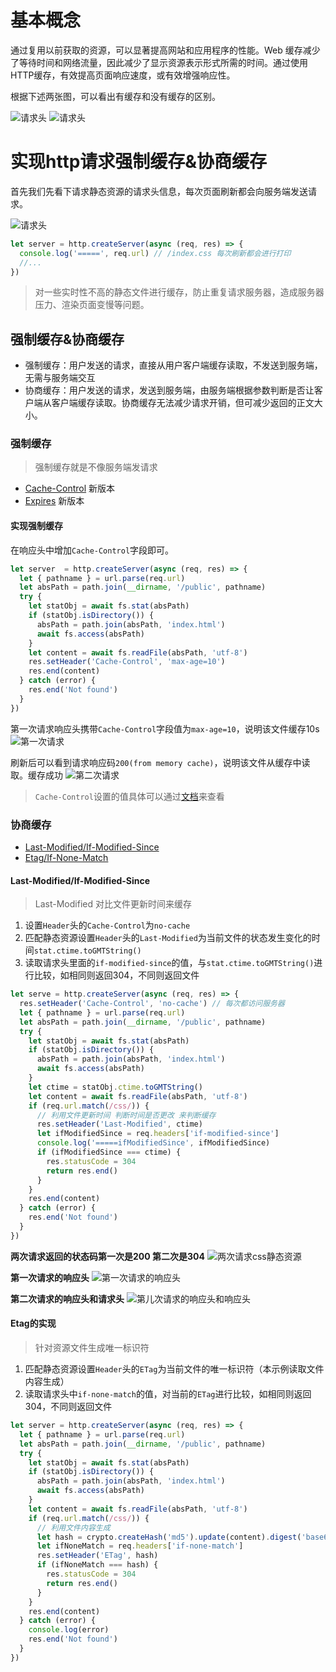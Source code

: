 # 基本概念
通过复用以前获取的资源，可以显著提高网站和应用程序的性能。Web 缓存减少了等待时间和网络流量，因此减少了显示资源表示形式所需的时间。通过使用 HTTP缓存，有效提高页面响应速度，或有效增强响应性。

根据下述两张图，可以看出有缓存和没有缓存的区别。

![请求头](./static/no-cache.png)
![请求头](./static/have-cache.png)
# 实现http请求强制缓存&协商缓存

首先我们先看下请求静态资源的请求头信息，每次页面刷新都会向服务端发送请求。

![请求头](./static/1.server.png)

```js
let server = http.createServer(async (req, res) => {
  console.log('=====', req.url) // /index.css 每次刷新都会进行打印
  //...
})
```
> 对一些实时性不高的静态文件进行缓存，防止重复请求服务器，造成服务器压力、渲染页面变慢等问题。


## 强制缓存&协商缓存

- 强制缓存：用户发送的请求，直接从用户客户端缓存读取，不发送到服务端，无需与服务端交互
- 协商缓存：用户发送的请求，发送到服务端，由服务端根据参数判断是否让客户端从客户端缓存读取。协商缓存无法减少请求开销，但可减少返回的正文大小。

### 强制缓存

> 强制缓存就是不像服务端发请求

- [Cache-Control](https://developer.mozilla.org/zh-CN/docs/Web/HTTP/Headers/Cache-Control) 新版本
- [Expires](https://developer.mozilla.org/zh-CN/docs/Web/HTTP/Headers/Expires) 新版本


#### 实现强制缓存

在响应头中增加`Cache-Control`字段即可。

```js
let server  = http.createServer(async (req, res) => {
  let { pathname } = url.parse(req.url)
  let absPath = path.join(__dirname, '/public', pathname)
  try {
    let statObj = await fs.stat(absPath)
    if (statObj.isDirectory()) {
      absPath = path.join(absPath, 'index.html')
      await fs.access(absPath)
    }
    let content = await fs.readFile(absPath, 'utf-8')
    res.setHeader('Cache-Control', 'max-age=10')
    res.end(content)
  } catch (error) {
    res.end('Not found')
  }
})
```

第一次请求响应头携带`Cache-Control`字段值为`max-age=10`，说明该文件缓存10s
![第一次请求](./static/2.cache-max-age10.png)

刷新后可以看到请求响应码`200(from memory cache)`，说明该文件从缓存中读取。缓存成功
![第二次请求](./static/2.cache-memory.png)

> `Cache-Control`设置的值具体可以通过[文档](https://developer.mozilla.org/zh-CN/docs/Web/HTTP/Headers/Cache-Control)来查看

### 协商缓存

- [Last-Modified/If-Modified-Since](https://developer.mozilla.org/zh-CN/docs/Web/HTTP/Headers/Last-Modified)
- [Etag/If-None-Match](https://developer.mozilla.org/zh-CN/docs/Web/HTTP/Headers/ETag)

#### Last-Modified/If-Modified-Since

> Last-Modified 对比文件更新时间来缓存 

1. 设置`Header`头的`Cache-Control`为`no-cache`
2. 匹配静态资源设置`Header`头的`Last-Modified`为当前文件的状态发生变化的时间`stat.ctime.toGMTString()`
3. 读取请求头里面的`if-modified-since`的值，与`stat.ctime.toGMTString()`进行比较，如相同则返回304，不同则返回文件

```js
let serve = http.createServer(async (req, res) => {
  res.setHeader('Cache-Control', 'no-cache') // 每次都访问服务器
  let { pathname } = url.parse(req.url)
  let absPath = path.join(__dirname, '/public', pathname)
  try {
    let statObj = await fs.stat(absPath)
    if (statObj.isDirectory()) {
      absPath = path.join(absPath, 'index.html')
      await fs.access(absPath)
    }
    let ctime = statObj.ctime.toGMTString()
    let content = await fs.readFile(absPath, 'utf-8')
    if (req.url.match(/css/)) {
      // 利用文件更新时间 判断时间是否更改 来判断缓存
      res.setHeader('Last-Modified', ctime)
      let ifModifiedSince = req.headers['if-modified-since']
      console.log('=====ifModifiedSince', ifModifiedSince)
      if (ifModifiedSince === ctime) {
        res.statusCode = 304
        return res.end()
      }
    }
    res.end(content)
  } catch (error) {
    res.end('Not found')
  }
})
```

**两次请求返回的状态码第一次是200 第二次是304**
![两次请求css静态资源](./static/3.last-modified-network.png)

**第一次请求的响应头**
![第一次请求的响应头](./static/3.last-modified-response.png)

**第二次请求的响应头和请求头**
![第儿次请求的响应头和响应头](./static/3.last-modified-header.png)

#### Etag的实现

> 针对资源文件生成唯一标识符

1. 匹配静态资源设置`Header`头的`ETag`为当前文件的唯一标识符（本示例读取文件内容生成）
2. 读取请求头中`if-none-match`的值，对当前的`ETag`进行比较，如相同则返回304，不同则返回文件

```js
let server = http.createServer(async (req, res) => {
  let { pathname } = url.parse(req.url)
  let absPath = path.join(__dirname, '/public', pathname)
  try {
    let statObj = await fs.stat(absPath)
    if (statObj.isDirectory()) {
      absPath = path.join(absPath, 'index.html')
      await fs.access(absPath)
    }
    let content = await fs.readFile(absPath, 'utf-8')
    if (req.url.match(/css/)) {
      // 利用文件内容生成 
      let hash = crypto.createHash('md5').update(content).digest('base64')
      let ifNoneMatch = req.headers['if-none-match']
      res.setHeader('ETag', hash)
      if (ifNoneMatch === hash) {
        res.statusCode = 304
        return res.end()
      }
    }
    res.end(content)
  } catch (error) {
    console.log(error)
    res.end('Not found') 
  }
})
```
